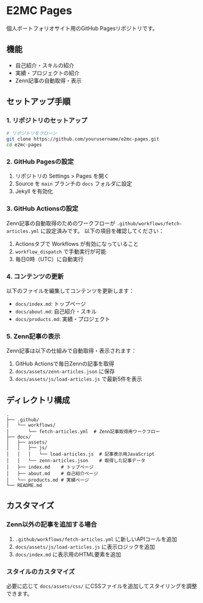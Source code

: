 # E2MC Pages

個人ポートフォリオサイト用のGitHub Pagesリポジトリです。

## 機能

- 自己紹介・スキルの紹介
- 実績・プロジェクトの紹介
- Zenn記事の自動取得・表示

## セットアップ手順

### 1. リポジトリのセットアップ

```bash
# リポジトリをクローン
git clone https://github.com/yourusername/e2mc-pages.git
cd e2mc-pages
```

### 2. GitHub Pagesの設定

1. リポジトリの Settings > Pages を開く
2. Source を `main` ブランチの `docs` フォルダに設定
3. Jekyll を有効化

### 3. GitHub Actionsの設定

Zenn記事の自動取得のためのワークフローが `.github/workflows/fetch-articles.yml` に設定済みです。
以下の項目を確認してください：

1. Actionsタブで Workflows が有効になっていること
2. `workflow_dispatch` で手動実行が可能
3. 毎日0時（UTC）に自動実行

### 4. コンテンツの更新

以下のファイルを編集してコンテンツを更新します：

- `docs/index.md`: トップページ
- `docs/about.md`: 自己紹介・スキル
- `docs/products.md`: 実績・プロジェクト

### 5. Zenn記事の表示

Zenn記事は以下の仕組みで自動取得・表示されます：

1. GitHub Actionsで毎日Zennの記事を取得
2. `docs/assets/zenn-articles.json` に保存
3. `docs/assets/js/load-articles.js` で最新5件を表示

## ディレクトリ構成

```
.
├── .github/
│   └── workflows/
│       └── fetch-articles.yml  # Zenn記事取得用ワークフロー
├── docs/
│   ├── assets/
│   │   ├── js/
│   │   │   └── load-articles.js  # 記事表示用JavaScript
│   │   └── zenn-articles.json    # 取得した記事データ
│   ├── index.md    # トップページ
│   ├── about.md    # 自己紹介ページ
│   └── products.md # 実績ページ
└── README.md
```

## カスタマイズ

### Zenn以外の記事を追加する場合

1. `.github/workflows/fetch-articles.yml` に新しいAPIコールを追加
2. `docs/assets/js/load-articles.js` に表示ロジックを追加
3. `docs/index.md` に表示用のHTML要素を追加

### スタイルのカスタマイズ

必要に応じて `docs/assets/css/` にCSSファイルを追加してスタイリングを調整できます。
